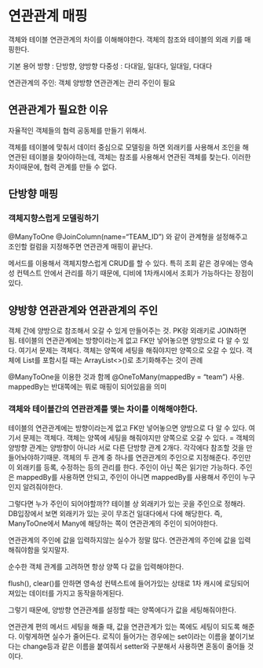 # 연관관계 매핑
객체와 테이블 연관관계의 차이를 이해해야한다.
객체의 참조와 테이블의 외래 키를 매핑한다.

기본 용어
방향 : 단방향, 양방향
다중성 : 다대일, 일대다, 일대일, 다대다

연관관계의 주인: 객체 양방향 연관관계는 관리 주인이 필요

## 연관관계가 필요한 이유
자율적인 객체들의 협력 공동체를 만들기 위해서.

객체를 테이블에 맞춰서 데이터 중심으로 모델링을 하면 외래키를 사용해서 조인을 해 연관된 테이블을 찾아야하는데, 객체는 참조를 사용해서 연관된 객체를 찾는다. 이러한 차이때문에, 협력 관계를 만들 수 없다.
## 단방향 매핑
### 객체지향스럽게 모델링하기

@ManyToOne
@JoinColumn(name=“TEAM_ID”)
와 같이 관계형을 설정해주고 조인할 컬럼을 지정해주면 연관관계 매핑이 끝난다.

메서드를 이용해서 객체지향스럽게 CRUD를 할 수 있다. 특히 조회 같은 경우에는 영속성 컨텍스트 안에서 관리를 하기 때문에, 디비에 1차캐시에서 조회가 가능하다는 장점이 있다.

## 양방향 연관관계와 연관관계의 주인
객체 간에 양방으로 참조해서 오갈 수 있게 만들어주는 것.
PK랑 외래키로 JOIN하면 됨.
테이블의 연관관계에는 방향이라는게 없고 FK만 넣어놓으면 양방으로 다 알 수 있다.
여기서 문제는 객체다. 객체는 양쪽에 세팅을 해줘야지만 양쪽으로 오갈 수 있다.
객체에 List를 포함시킬 때는 ArrayList<>()로 초기화해주는 것이 관례

@ManyToOne을 이용한 것과 함께
@OneToMany(mappedBy = “team”)
사용.
mappedBy는 반대쪽에는 뭐로 매핑이 되어있음을 의미
### 객체와 테이블간의 연관관계를 맺는 차이를 이해해야한다.
테이블의 연관관계에는 방향이라는게 없고 FK만 넣어놓으면 양방으로 다 알 수 있다.
여기서 문제는 객체다. 
객체는 양쪽에 세팅을 해줘야지만 양쪽으로 오갈 수 있다.
= 객체의 양방향 관계는 양방향이 아니라 서로 다른 단방향 관계 2개다.
각각에다 참조할 것을 만들어놔야하기때문.
객체의 두 관계 중 하나를 연관관계의 주인으로 지정해준다.
주인만이 외래키를 등록, 수정하는 등의 관리를 한다. 주인이 아닌 쪽은 읽기만 가능하다.
주인은 mappedBy를 사용하면 안되고, 주인이 아니면 mappedBy를 사용해서 주인이 누구인지 알려줘야한다.

그렇다면 누가 주인이 되어야할까??
테이블 상 외래키가 있는 곳을 주인으로 정해라.
DB입장에서 보면 외래키가 있는 곳이 무조건 일대다에서 다에 해당한다.
즉, ManyToOne에서 Many에 해당하는 쪽이 연관관계의 주인이 되어야한다.

연관관계의 주인에 값을 입력하지않는 실수가 정말 많다.
연관관계의 주인에 값을 입력해줘야함을 잊지말자.

순수한 객체 관계를 고려하면 항상 양쪽 다 값을 입력해야한다.

flush(), clear()를 안하면  영속성 컨텍스트에 들어가있는 상태로 1차 캐시에 로딩되어져있는 데이터를 가지고 동작을하게된다.

그렇기 때문에, 양방향 연관관계를 설정할 때는 양쪽에다가 값을 세팅해줘야한다.

연관관계 편의 메서드
세팅을 해줄 때, 값을 연관관계가 있는 쪽에도 세팅이 되도록 해준다. 이렇게하면 실수가 줄어든다. 
로직이 들어가는 경우에는 set이라는 이름을 붙이기보다는 change등과 같은 이름을 붙여줘서 setter와 구분해서 사용하면 혼동이 줄어들 것이다.


